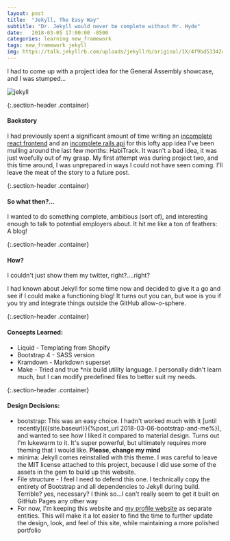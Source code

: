 ```yaml
---
layout: post
title:  "Jekyll, The Easy Way"
subtitle: "Dr. Jekyll would never be complete without Mr. Hyde"
date:   2018-03-05 17:00:00 -0500
categories: learning new_framework
tags: new_framework jekyll
img: https://talk.jekyllrb.com/uploads/jekyllrb/original/1X/4f9bd5334246d33651e846aed812280fbff586ba.png
---
```


I had to come up with a project idea for the General Assembly showcase, and I was stumped...


<span class="page-img container">![jekyll]({{page.img}})</span>


{:.section-header .container}
#### Backstory

I had previously spent a significant amount of time writing an [incomplete react frontend](https://github.com/zbauer91/habitrack-react) and an [incomplete rails api](https://github.com/zbauer91/habitrack) for this lofty app idea I've been mulling around the last few months: HabiTrack. It wasn't a bad idea, it was just woefully out of my grasp. My first attempt was during project two, and this time around, I was unprepared in ways I could not have seen coming. I'll leave the meat of the story to a future post.

{:.section-header .container}
#### So what then?...
I wanted to do something complete, ambitious (sort of), and interesting enough to talk to potential employers about. It hit me like a ton of feathers: A blog!

{:.section-header .container}
#### How?

I couldn't just show them my twitter, right?....right?

I had known about Jekyll for some time now and decided to give it a go and see if I could make a functioning blog! It turns out you can, but woe is you if you try and integrate things outside the GitHub allow-o-sphere.

{:.section-header .container}
#### Concepts Learned:
* Liquid - Templating from Shopify
* Bootstrap 4 - SASS version
* Kramdown - Markdown superset
* Make - Tried and true *nix build utility language. I personally didn't learn much, but I can modify predefined files to better suit my needs.

{:.section-header .container}
#### Design Decisions:
* bootstrap: This was an easy choice. I hadn't worked much with it [until recently]({{site.baseurl}}{%post_url 2018-03-06-bootstrap-and-me%}), and wanted to see how I liked it compared to material design. Turns out I'm lukewarm to it. It's super powerful, but ultimately requires more theming that I would like. <strong>Please, change my mind</strong>
* minima: Jekyll comes reinstalled with this theme. I was careful to leave the MIT license attached to this project, because I did use some of the assets in the gem to build up this website. 
* File structure - I feel I need to defend this one. I technically copy the entirety of Bootstrap and all dependencies to Jekyll during build. Terrible? yes, necessary? I think so...I can't really seem to get it built on GitHub Pages any other way
* For now, I'm keeping this website and [my profile website]({{site.url}}) as separate entities. This will make it a lot easier to find the time to further update the design, look, and feel of this site, while maintaining a more polished portfolio




